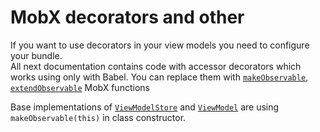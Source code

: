 # MobX decorators and other

If you want to use decorators in your view models you need to configure your bundle.  
All next documentation contains code with accessor decorators which works using only with Babel. You can replace them with [`makeObservable`](https://mobx.js.org/observable-state.html#makeobservable), [`extendObservable`](https://mobx.js.org/api.html#extendobservable) MobX functions  

Base implementations of [`ViewModelStore`](/api/view-model-store/interface) and [`ViewModel`](/api/view-models/interface) are using `makeObservable(this)` in class constructor.   

<!-- 
## No decorators way   

Firstly you

```ts
import { ViewModelBase, ViewModelParams } from "mobx-view-model";
import { makeObservable, computed } from "mobx";

class YourVM extends ViewModelBase {
  constructor(params: ViewModelParams) {
    super(params);

    makeObservable(this, {
      monsters: computed
    });
  }

  get monsters() {
    return 100;
  }
}

```
 -->
